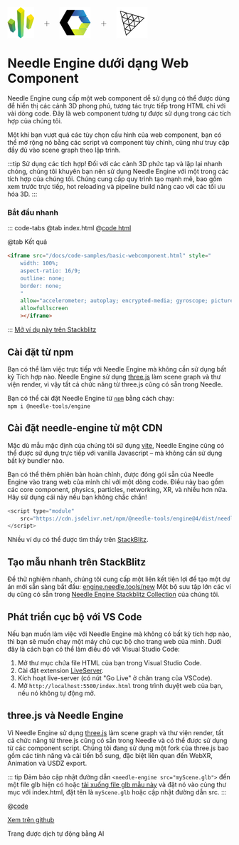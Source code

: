 <br/>

<div class="centered" style="display: flex;
    align-items: center;
    gap: 20px;
    font-size: 2em;
    font-weight: 100;">
    <img src="/logo.png" style="max-height:70px;" title="Needle Logo" alt="Logo Needle"/> +
    <img src="/imgs/logo-webcomponents.png" style="max-height:70px;" title="Web Components Logo" alt="Logo Web Components"/> +
    <img src="/imgs/threejs-logo.webp" style="max-height:70px;" title="three.js Logo" alt="Logo three.js"/>
</div>

# Needle Engine dưới dạng Web Component

Needle Engine cung cấp một web component dễ sử dụng có thể được dùng để hiển thị các cảnh 3D phong phú, tương tác trực tiếp trong HTML chỉ với vài dòng code. Đây là web component tương tự được sử dụng trong các tích hợp của chúng tôi.

Một khi bạn vượt quá các tùy chọn cấu hình của web component, bạn có thể mở rộng nó bằng các script và component tùy chỉnh, cũng như truy cập đầy đủ vào scene graph theo lập trình.

:::tip Sử dụng các tích hợp!
Đối với các cảnh 3D phức tạp và lặp lại nhanh chóng, chúng tôi khuyên bạn nên sử dụng Needle Engine với một trong các tích hợp của chúng tôi. Chúng cung cấp quy trình tạo mạnh mẽ, bao gồm xem trước trực tiếp, hot reloading và pipeline build nâng cao với các tối ưu hóa 3D.
:::

### Bắt đầu nhanh
::: code-tabs
@tab index.html
@[code html](@code/basic-webcomponent.html)

@tab Kết quả
```html
<iframe src="/docs/code-samples/basic-webcomponent.html" style="
    width: 100%;
    aspect-ratio: 16/9;
    outline: none;
    border: none;
    "
    allow="accelerometer; autoplay; encrypted-media; gyroscope; picture-in-picture; xr-spatial-tracking"
    allowfullscreen
    ></iframe>
```
:::
[Mở ví dụ này trên Stackblitz](https://stackblitz.com/edit/needle-engine-prebundled?file=index.html)



## Cài đặt từ npm

Bạn có thể làm việc trực tiếp với Needle Engine mà không cần sử dụng bất kỳ Tích hợp nào. Needle Engine sử dụng [three.js](https://threejs.org/) làm scene graph và thư viện render, vì vậy tất cả chức năng từ three.js cũng có sẵn trong Needle.

Bạn có thể cài đặt Needle Engine từ [`npm`](https://www.npmjs.com/package/@needle-tools/engine) bằng cách chạy:
<br/>
`npm i @needle-tools/engine`

## Cài đặt needle-engine từ một CDN

Mặc dù mẫu mặc định của chúng tôi sử dụng [vite](https://vitejs.dev), Needle Engine cũng có thể được sử dụng trực tiếp với vanilla Javascript – mà không cần sử dụng bất kỳ bundler nào.

Bạn có thể thêm phiên bản hoàn chỉnh, được đóng gói sẵn của Needle Engine vào trang web của mình chỉ với một dòng code.
Điều này bao gồm các core component, physics, particles, networking, XR, và nhiều hơn nữa. Hãy sử dụng cái này nếu bạn không chắc chắn!

```js
<script type="module"
    src="https://cdn.jsdelivr.net/npm/@needle-tools/engine@4/dist/needle-engine.min.js">
</script>
```


Nhiều ví dụ có thể được tìm thấy trên [StackBlitz](https://stackblitz.com/@marwie/collections/needle-engine).

## Tạo mẫu nhanh trên StackBlitz

Để thử nghiệm nhanh, chúng tôi cung cấp một liên kết tiện lợi để tạo một dự án mới sẵn sàng bắt đầu: [engine.needle.tools/new](https://engine.needle.tools/new)
Một bộ sưu tập lớn các ví dụ cũng có sẵn trong [Needle Engine Stackblitz Collection](https://stackblitz.com/@marwie/collections/needle-engine) của chúng tôi.

## Phát triển cục bộ với VS Code

Nếu bạn muốn làm việc với Needle Engine mà không có bất kỳ tích hợp nào, thì bạn sẽ muốn chạy một máy chủ cục bộ cho trang web của mình. Dưới đây là cách bạn có thể làm điều đó với Visual Studio Code:

1. Mở thư mục chứa file HTML của bạn trong Visual Studio Code.
2. Cài đặt extension [LiveServer](https://marketplace.visualstudio.com/items?itemName=ritwickdey.LiveServer).
3. Kích hoạt live-server (có nút "Go Live" ở chân trang của VSCode).
4. Mở ``http://localhost:5500/index.html`` trong trình duyệt web của bạn, nếu nó không tự động mở.


## three.js và Needle Engine

Vì Needle Engine sử dụng [three.js](https://threejs.org/) làm scene graph và thư viện render, tất cả chức năng từ three.js cũng có sẵn trong Needle và có thể được sử dụng từ các component script. Chúng tôi đang sử dụng một fork của three.js bao gồm các tính năng và cải tiến bổ sung, đặc biệt liên quan đến WebXR, Animation và USDZ export.


::: tip
Đảm bảo cập nhật đường dẫn ``<needle-engine src="myScene.glb">`` đến một file glb hiện có
hoặc [tải xuống file glb mẫu này](https://github.com/needle-tools/needle-engine-samples/raw/main/vanilla/myScene.glb) và đặt nó vào cùng thư mục với index.html, đặt tên là ``myScene.glb`` hoặc cập nhật đường dẫn src.
:::

@[code](@code/basic-html.html)


[Xem trên github](https://github.com/needle-tools/needle-engine-samples/tree/main/vanilla)


Trang được dịch tự động bằng AI